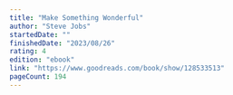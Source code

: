 ```yaml
---
title: "Make Something Wonderful"
author: "Steve Jobs"
startedDate: ""
finishedDate: "2023/08/26"
rating: 4
edition: "ebook"
link: "https://www.goodreads.com/book/show/128533513"
pageCount: 194
---
```



